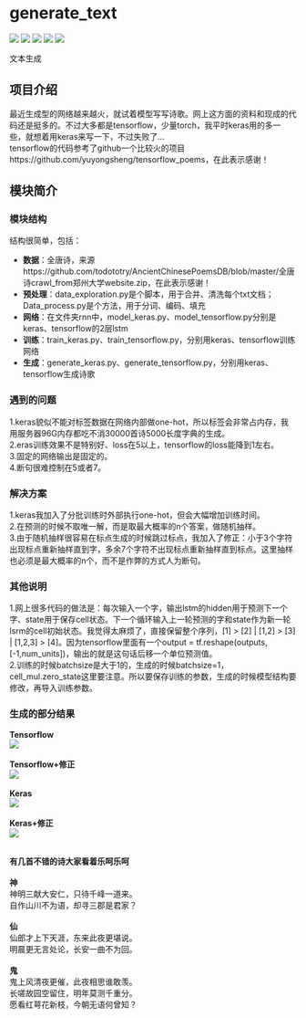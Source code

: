 # generate_text
[![](https://img.shields.io/badge/Python-3.5,3.6-blue.svg)](https://www.python.org/)
[![](https://img.shields.io/badge/pandas-0.23.0-brightgreen.svg)](https://pypi.python.org/pypi/pandas/0.23.0)
[![](https://img.shields.io/badge/numpy-1.14.3-brightgreen.svg)](https://pypi.python.org/pypi/numpy/1.14.3)
[![](https://img.shields.io/badge/keras-2.1.16-brightgreen.svg)](https://pypi.python.org/pypi/keras/2.1.16)
[![](https://img.shields.io/badge/tensorflow-1.6.0-brightgreen.svg)](https://pypi.python.org/pypi/tensorflow/1.6.0)<br>

文本生成

## **项目介绍**
最近生成型的网络越来越火，就试着模型写写诗歌。网上这方面的资料和现成的代码还是挺多的。不过大多都是tensorflow，少量torch，我平时keras用的多一些，就想着用keras来写一下，不过失败了...<br>
tensorflow的代码参考了github一个比较火的项目https://github.com/yuyongsheng/tensorflow_poems，在此表示感谢！

## **模块简介**
### 模块结构
结构很简单，包括：<br>
* **数据**：全唐诗，来源https://github.com/todototry/AncientChinesePoemsDB/blob/master/全唐诗crawl_from郑州大学website.zip，在此表示感谢！<br>
* **预处理**：data_exploration.py是个脚本，用于合并、清洗每个txt文档；Data_process.py是个方法，用于分词、编码、填充<br>
* **网络**：在文件夹rnn中，model_keras.py、model_tensorflow.py分别是keras、tensorflow的2层lstm<br>
* **训练**：train_keras.py、train_tensorflow.py，分别用keras、tensorflow训练网络<br>
* **生成**：generate_keras.py、generate_tensorflow.py，分别用keras、tensorflow生成诗歌<br>

### 遇到的问题
1.keras貌似不能对标签数据在网络内部做one-hot，所以标签会非常占内存，我用服务器96G内存都吃不消30000首诗5000长度字典的生成。<br>
2.eras训练效果不是特别好、loss在5以上，tensorflow的loss能降到1左右。<br>
3.固定的网络输出是固定的。<br>
4.断句很难控制在5或者7。<br>

### 解决方案
1.keras我加入了分批训练时外部执行one-hot，但会大幅增加训练时间。<br>
2.在预测的时候不取唯一解，而是取最大概率的n个答案，做随机抽样。<br>
3.由于随机抽样很容易在标点生成的时候跳过标点，我加入了修正：小于3个字符出现标点重新抽样直到字，多余7个字符不出现标点重新抽样直到标点。这里抽样也必须是最大概率的n个，而不是作弊的方式人为断句。<br>

### 其他说明
1.网上很多代码的做法是：每次输入一个字，输出lstm的hidden用于预测下一个字、state用于保存cell状态。下一个循环输入上一轮预测的字和state作为新一轮lsrm的cell初始状态。我觉得太麻烦了，直接保留整个序列，[1] > [2] | [1,2] > [3] | [1,2,3] > [4]。因为tensorflow里面有一个output = tf.reshape(outputs, [-1,num_units])，输出的就是这句话后移一个单位预测值。<br>
2.训练的时候batchsize是大于1的，生成的时候batchsize=1，cell_mul.zero_state这里要注意。所以要保存训练的参数，生成的时候模型结构要修改，再导入训练参数。

### 生成的部分结果
**Tensorflow**<br>
![](https://github.com/renjunxiang/generate_text/blob/master/picture/tensorflow.jpg)<br><br>
**Tensorflow+修正**<br>
![](https://github.com/renjunxiang/generate_text/blob/master/picture/tensorflow_correct.jpg)<br><br>
**Keras**<br>
![](https://github.com/renjunxiang/generate_text/blob/master/picture/keras.jpg)<br><br>
**Keras+修正**<br>
![](https://github.com/renjunxiang/generate_text/blob/master/picture/keras_correct.jpg)<br><br>

**有几首不错的诗大家看着乐呵乐呵**<br>
<br>
**神**<br>
神明三献大安仁，只待千峰一道来。<br>
自作山川不为语，却寻三郡是君家？<br>
<br>
**仙**<br>
仙郎才上下天涯，东来此夜更堪说。<br>
明晨更无言处论，长安一曲不为回。<br>
<br>
**鬼**<br>
鬼上风清夜更催，此夜相思谁敢羡。<br>
长嗟故园空留住，明年莫测千重分。<br>
愿看红萼花新枝，今朝无语何曾知？<br>